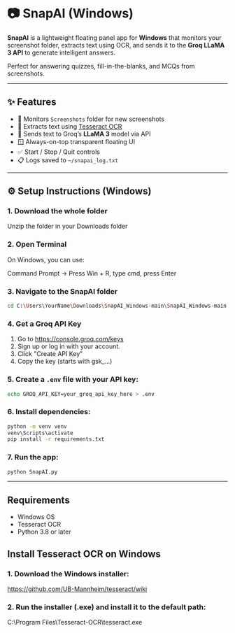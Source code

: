 # 📷 SnapAI (Windows)

**SnapAI** is a lightweight floating panel app for **Windows** that monitors your screenshot folder, extracts text using OCR, and sends it to the **Groq LLaMA 3 API** to generate intelligent answers.

Perfect for answering quizzes, fill-in-the-blanks, and MCQs from screenshots.

---

## ✨ Features

- 📸 Monitors `Screenshots` folder for new screenshots
- 🧠 Extracts text using [Tesseract OCR](https://github.com/tesseract-ocr/tesseract)
- 💬 Sends text to Groq’s **LLaMA 3** model via API
- 🪟 Always-on-top transparent floating UI
- ✅ Start / Stop / Quit controls
- 📋 Logs saved to `~/snapai_log.txt`

---

## ⚙️ Setup Instructions (Windows)

### 1. Download the whole folder
Unzip the folder in your Downloads folder

### 2. Open Terminal
On Windows, you can use:

Command Prompt → Press Win + R, type cmd, press Enter

### 3. Navigate to the SnapAI folder

```bash
cd C:\Users\YourName\Downloads\SnapAI_Windows-main\SnapAI_Windows-main
```

### 4. Get a Groq API Key
1. Go to https://console.groq.com/keys
2. Sign up or log in with your account.
3. Click "Create API Key"
4. Copy the key (starts with gsk_...)

### 5. Create a `.env` file with your API key:

```bash
echo GROQ_API_KEY=your_groq_api_key_here > .env
```

### 6. Install dependencies:

```bash
python -m venv venv
venv\Scripts\activate
pip install -r requirements.txt
```

### 7. Run the app:

```bash
python SnapAI.py
```

---

## Requirements

- Windows OS
- Tesseract OCR
- Python 3.8 or later

## Install Tesseract OCR on Windows
  
### 1. Download the Windows installer:
https://github.com/UB-Mannheim/tesseract/wiki

### 2. Run the installer (.exe) and install it to the default path:
C:\Program Files\Tesseract-OCR\tesseract.exe

